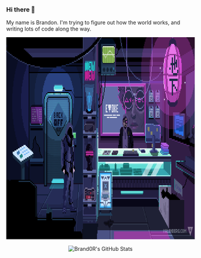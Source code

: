 ### Hi there 👋 

My name is Brandon. I'm trying to figure out how the world works, and writing lots of code along the way.

<img alt="GIF" src="https://github.com/Br4nd0R/Br4nd0R/blob/master/pixel_art_80s.gif?raw=true" width="960" height="540" />

<p align="center"> <img src="https://github-readme-stats.vercel.app/api?username=Br4nd0R&show_icons=true&theme=tokyonight" alt="Brand0R's GitHub Stats" />
